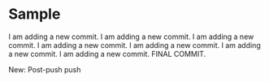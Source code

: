 # Sample
I am adding a new commit.
I am adding a new commit.
I am adding a new commit.
I am adding a new commit.
I am adding a new commit.
I am adding a new commit.
I am adding a new commit.
FINAL COMMIT.

New:
Post-push
push
